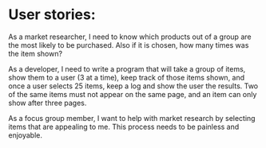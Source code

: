 # User stories:

As a market researcher, I need to know which products out of a group are the most likely to be purchased. Also if it is chosen, how many times was the item shown?

As a developer, I need to write a program that will take a group of items, show them to a user (3 at a time), keep track of those items shown, and once a user selects 25 items, keep a log and show the user the results. Two of the same items must not appear on the same page, and an item can only show after three pages.

As a focus group member, I want to help with market research by selecting items that are appealing to me. This process needs to be painless and enjoyable.
